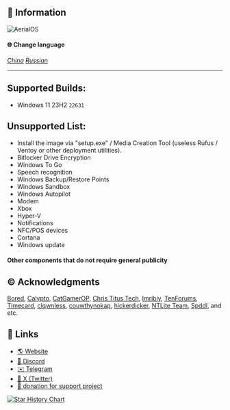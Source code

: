 ## 📌 Information

![AerialOS](https://github.com/user-attachments/assets/1d3ee0a5-5f65-4f77-9fa8-724ba5f88206)

#### 🌐 Change language
*[China](https://github.com/Delusion-LLC/DelusionOS/blob/main/README-ZH.md)*
*[Russian](https://github.com/Delusion-LLC/DelusionOS/blob/main/README-RU.md)*

---

## Supported Builds:
<!-- - Windows 11 24H2 `26100` -->
- Windows 11 23H2 `22631`

## Unsupported List:
- Install the image via "setup.exe" / Media Creation Tool (useless Rufus / Ventoy or other deployment utilities).
- Bitlocker Drive Encryption
- Windows To Go
- Speech recognition
- Windows Backup/Restore Points
- Windows Sandbox
- Windows Autopilot <!-- Recall -->
- Modem
- Xbox
- Hyper-V
- Notifications
- NFC/POS devices
- Cortana
- Windows update
#### Other components that do not require general publicity

## ©️ Acknowledgments
[Bored](https://twitter.com/Bra1nlet),
[Calypto](https://twitter.com/CaIypto),
[CatGamerOP](https://twitter.com/CatGamerOP),
[Chris Titus Tech](https://twitter.com/christitustech),
[Imribiy](https://twitter.com/imribiy),
[TenForums](https://www.tenforums.com/),
[Timecard](https://github.com/djdallmann/GamingPCSetup),
[clqwnless](https://github.com/clqwnless),
[couwthynokap](https://github.com/couwthynokap),
[hickerdicker](https://github.com/hickerdicker),
[NTLite Team](https://www.ntlite.com/community/index.php),
[Spddl](https://github.com/spddl), and etc.

## 🔗 Links
- [🌎 Website](https://aerialos.vercel.app/)
- [🤖 Discord](https://dsc.gg/aerialos/)
- [✉️ Telegram](https://t.me/+_AGse0FWWldlZTZi)
- [🐤 X (Twitter)](https://x.com/e1uen_/)
- [💸 donation for support project](https://www.donationalerts.com/r/AERIAL_LLC)

<a href="https://star-history.com/#Aerial-LLC/AerialOS&Date">
 <picture>
   <source media="(prefers-color-scheme: dark)" srcset="https://api.star-history.com/svg?repos=Aerial-LLC/AerialOS&type=Date&theme=dark" />
   <source media="(prefers-color-scheme: light)" srcset="https://api.star-history.com/svg?repos=Aerial-LLC/AerialOS&type=Date" />
   <img alt="Star History Chart" src="https://api.star-history.com/svg?repos=Aerial-LLC/AerialOS&type=Date" />
 </picture>
</a>